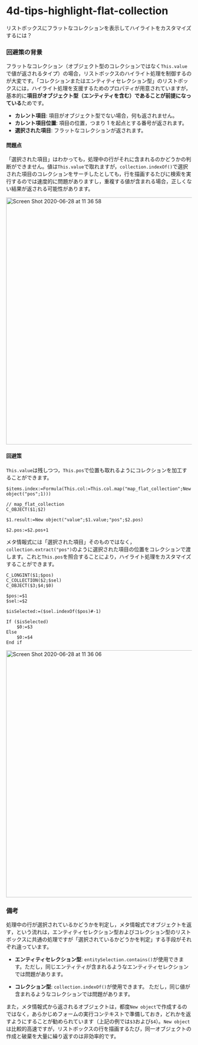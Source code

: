 # 4d-tips-highlight-flat-collection
リストボックスにフラットなコレクションを表示してハイライトをカスタマイズするには？

### 回避策の背景 

フラットなコレクション（オブジェクト型のコレクションではなく``This.value``で値が返されるタイプ）の場合，リストボックスのハイライト処理を制御するのが大変です。「コレクションまたはエンティティセレクション型」のリストボックスには，ハイライト処理を支援するためのプロパティが用意されていますが，基本的に**項目がオブジェクト型（エンティティを含む）であることが前提になっている**ためです。

* **カレント項目**: 項目がオブジェクト型でない場合，何も返されません。
* **カレント項目位置**: 項目の位置，つまり 1 を起点とする番号が返されます。
* **選択された項目**: フラットなコレクションが返されます。

#### 問題点

「選択された項目」はわかっても，処理中の行がそれに含まれるのかどうかの判断ができません。値は``This.value``で取れますが，``collection.indexOf()``で選択された項目のコレクションをサーチしたとしても，行を描画するたびに検索を実行するのでは速度的に問題がありますし，重複する値が含まれる場合，正しくない結果が返される可能性があります。

<img width="669" alt="Screen Shot 2020-06-28 at 11 36 58" src="https://user-images.githubusercontent.com/1725068/85936254-bb981b80-b933-11ea-91ce-d9a03d16b6ef.png">

#### 回避策

``This.value``は残しつつ，``This.pos``で位置も取れるようにコレクションを加工することができます。

```4d
$items.index:=Formula(This.col:=This.col.map("map_flat_collection";New object("pos";1)))
```

```4d
// map_flat_collection
C_OBJECT($1;$2)

$1.result:=New object("value";$1.value;"pos";$2.pos)

$2.pos:=$2.pos+1
```

メタ情報式には「選択された項目」そのものではなく，``collection.extract("pos")``のように選択された項目の位置をコレクションで渡します。これと``This.pos``を照合することにより，ハイライト処理をカスタマイズすることができます。

```4d
C_LONGINT($1;$pos)
C_COLLECTION($2;$sel)
C_OBJECT($3;$4;$0)

$pos:=$1
$sel:=$2

$isSelected:=($sel.indexOf($pos)#-1)

If ($isSelected)
	$0:=$3
Else 
	$0:=$4
End if 
```

<img width="669" alt="Screen Shot 2020-06-28 at 11 36 06" src="https://user-images.githubusercontent.com/1725068/85936244-97d4d580-b933-11ea-85c2-8d274c1af4b6.png">

### 備考

処理中の行が選択されているかどうかを判定し，メタ情報式でオブジェクトを返す，という流れは，エンティティセレクション型およびコレクション型のリストボックスに共通の処理ですが「選択されているかどうかを判定」する手段がそれぞれ違っています。

* **エンティティセレクション型**: ``entitySelection.contains()``が使用できます。ただし，同じエンティティが含まれるようなエンティティセレクションでは問題があります。

* **コレクション型**: ``collection.indexOf()``が使用できます。 ただし，同じ値が含まれるようなコレクションでは問題があります。

また，メタ情報式から返されるオブジェクトは，都度``New object``で作成するのではなく，あらかじめフォームの実行コンテキストで準備しておき，どれかを返すようにすることが勧められています（上記の例では``$3``および``$4``）。``New object``は比較的高速ですが，リストボックスの行を描画するたび，同一オブジェクトの作成と破棄を大量に繰り返すのは非効率的です。
